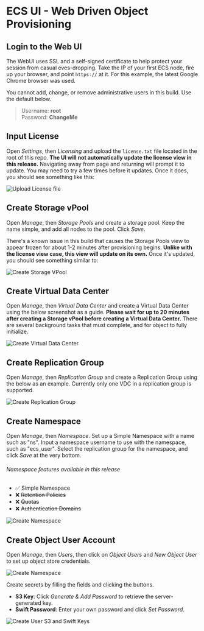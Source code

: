 # ECS UI - Web Driven Object Provisioning

## Login to the Web UI
The WebUI uses SSL and a self-signed certificate to help protect your session from casual eves-dropping. Take the IP of your first ECS node, fire up your browser, and point `https://` at it. For this example, the latest Google Chrome browser was used.

You cannot add, change, or remove administrative users in this build. Use the default below.

> Username: **root**<br/>Password: **ChangeMe**

## Input License
Open *Settings*, then *Licensing* and upload the `license.txt` file located in the root of this repo. **The UI will not automatically update the license view in this release.** Navigating away from page and returning will prompt it to update. You may need to try a few times before it updates. Once it does, you should see something like this:

![Upload License file](https://github.com/EMCECS/ECS-CommunityEdition/blob/master/Documentation/media/input_license.PNG)

## Create Storage vPool
Open *Manage*, then *Storage Pools* and create a storage pool. Keep the name simple, and add all nodes to the pool. Click *Save*. 

There's a known issue in this build that causes the Storage Pools view to appear frozen for about 1-2 minutes after provisioning begins. **Unlike with the license view case, this view will update on its own.** Once it's updated, you should see something similar to:

![Create Storage VPool](https://github.com/EMCECS/ECS-CommunityEdition/blob/master/Documentation/media/create_storage_vpool.PNG)

## Create Virtual Data Center
Open *Manage*, then *Virtual Data Center* and create a Virtual Data Center using the below screenshot as a guide. **Please wait for up to 20 minutes after creating a Storage vPool before creating a Virtual Data Center.** There are several background tasks that must complete, and for object to fully initialize.

![Create Virtual Data Center](https://github.com/EMCECS/ECS-CommunityEdition/blob/master/Documentation/media/create_virtual_data_center.PNG)

## Create Replication Group
Open *Manage*, then *Replication Group* and create a Replication Group using the below as an example. Currently only one VDC in a replication group is supported.

![Create Replication Group](https://github.com/EMCECS/ECS-CommunityEdition/blob/master/Documentation/media/Create_replication_group.PNG)

## Create Namespace
Open *Manage*, then *Namespace*. Set up a Simple Namespace with a name such as "ns". Input a namespace username to use with the namespace, such as "ecs_user". Select the replication group for the namespace, and click *Save* at the very bottom.

###### Namespace features available in this release
- :white_check_mark: Simple Namespace
- :x: ~~Retention Policies~~
- :x: ~~Quotas~~
- :x: ~~Authentication Domains~~

![Create Namespace](https://github.com/EMCECS/ECS-CommunityEdition/blob/master/Documentation/media/create_namespace.PNG)

## Create Object User Account
Open *Manage*, then *Users*, then click on *Object Users* and *New Object User* to set up object store credentials.

![Create Namespace](https://github.com/EMCECS/ECS-CommunityEdition/blob/master/Documentation/media/create_object_user.png)

Create secrets by filling the fields and clicking the buttons.

- **S3 Key**: Click *Generate & Add Password* to retrieve the server-generated key.
- **Swift Password**: Enter your own password and click *Set Password*.

![Create User S3 and Swift Keys](https://github.com/EMCECS/ECS-CommunityEdition/blob/master/Documentation/media/create_object_user_keys.png)
